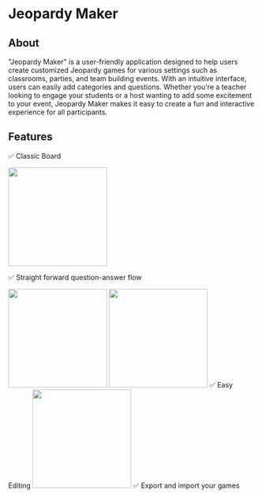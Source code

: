 # Jeopardy Maker

## About

"Jeopardy Maker" is a user-friendly application designed to help users create customized Jeopardy games for various settings such as classrooms, parties, and team building events. With an intuitive interface, users can easily add categories and questions. Whether you're a teacher looking to engage your students or a host wanting to add some excitement to your event, Jeopardy Maker makes it easy to create a fun and interactive experience for all participants.

## Features

✅ Classic Board

<img src="https://user-images.githubusercontent.com/49348998/235391864-0cd465db-2dc9-4083-b189-1262530d0452.png" height="200" />

✅ Straight forward question-answer flow

<img  src="https://user-images.githubusercontent.com/49348998/235391860-6e6cc0f0-746f-4773-929f-a8416f2fcb98.png" height="200" />

<img src="https://user-images.githubusercontent.com/49348998/235391862-ac00b01a-f5b6-4992-9f34-98fc33f1e982.png" height="200" />
✅ Easy Editing

<img src="https://user-images.githubusercontent.com/49348998/235391859-c2efba00-edf2-44ef-9fd7-263411c638fa.png" height="200" />
✅ Export and import your games
